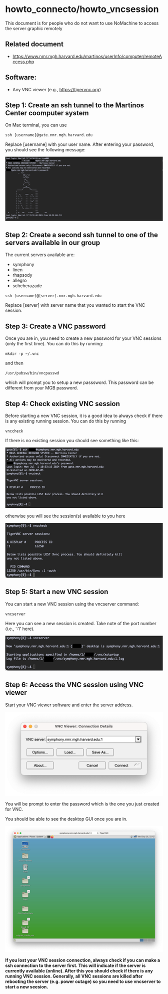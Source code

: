 # howto_connecto/howto_vncsession

This document is for people who do not want to use NoMachine to access the server graphic remotely

## Related document

- https://www.nmr.mgh.harvard.edu/martinos/userInfo/computer/remoteAccess.php

## Software:

- Any VNC viewer (e.g., https://tigervnc.org)

## Step 1: Create an ssh tunnel to the Martinos Center coomputer system

On Mac terminal, you can use 

``ssh [username]@gate.nmr.mgh.harvard.edu``

Replace [username] with your user name. After entering your password, you should see the following message:

![image](./_images/step1.png)

## Step 2: Create a second ssh tunnel to one of the servers available in our group

The current servers available are:
- symphony
- linen
- rhapsody
- allegro
- scheherazade

``ssh [username]@[server].nmr.mgh.harvard.edu``

Replace [server] with server name that you wanted to start the VNC session.

## Step 3: Create a VNC password

Once you are in, you need to create a new password for your VNC sessions (only the first time). You can do this by running:

``mkdir -p ~/.vnc``

and then 

``/usr/pubsw/bin/vncpasswd``

which will prompt you to setup a new passsword. This password can be different from your MGB password.

## Step 4: Check existing VNC session

Before starting a new VNC session, it is a good idea to always check if there is any existing running session. You can do this by running

``vnccheck``

If there is no existing session you should see something like this:

![image](./_images/step4_1.png)

otherwise you will see the session(s) available to you here

![image](./_images/step4_2.png)

## Step 5: Start a new VNC session

You can start a new VNC session using the vncserver command:

``vncserver``

Here you can see a new session is created. Take note of the port number (i.e., ':1' here).

![image](./_images/step5.png)

## Step 6: Access the VNC session using VNC viewer

Start your VNC viewer software and enter the server address. 

![image](./_images/step6_1.png)

You will be prompt to enter the password which is the one you just created for VNC.

You should be able to see the desktop GUI once you are in.

![image](./_images/step6_2.png)

**If you lost your VNC session connection, always check if you can make a ssh connection to the server first. This will indicate if the server is currently available (online). After this you should check if there is any running VNC session. Generally, all VNC sessions are killed after rebooting the server (e.g. power outage) so you need to use vncserver to start a new seesion.**